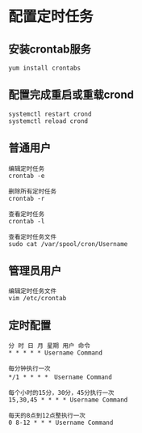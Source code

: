 # 配置定时任务

## 安装crontab服务

    yum install crontabs

## 配置完成重启或重载crond

    systemctl restart crond
    systemctl reload crond

## 普通用户

    编辑定时任务
    crontab -e

    删除所有定时任务
    crontab -r

    查看定时任务
    crontab -l

    查看定时任务文件
    sudo cat /var/spool/cron/Username

## 管理员用户

    编辑定时任务文件
    vim /etc/crontab

## 定时配置

    分 时 日 月 星期 用户 命令
    * * * * * Username Command

    每分钟执行一次
    */1 * * * *　Username Command

    每个小时的15分，30分，45分执行一次
    15,30,45 * * * * Username Command

    每天的8点到12点整执行一次
    0 8-12 * * * Username Command
